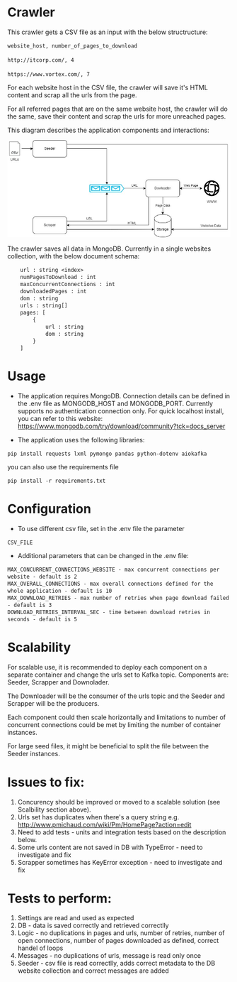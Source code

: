 # Crawler 

This crawler gets a CSV file as an input with the below structructure:

```
website_host, number_of_pages_to_download

http://itcorp.com/, 4

https://www.vortex.com/, 7
```

For each website host in the CSV file, the crawler will save it's HTML content and scrap all the urls from the page.

For all referred pages that are on the same website host, the crawler will do the same, save their content and scrap the urls for more unreached pages.

This diagram describes the application components and interactions:

![ScreenShot](CrawlerDesign.jpg)

The crawler saves all data in MongoDB. Currently in a single websites collection, with the below document schema:
```
    url : string <index>
    numPagesToDownload : int   
    maxConcurrentConnections : int
    downloadedPages : int
    dom : string
    urls : string[]
    pages: [
        {
            url : string
            dom : string
        }
    ]
```
# Usage

- The application requires MongoDB. Connection details can be defined in the .env file as MONGODB_HOST and MONGODB_PORT. Currently supports no authentication connection only.
For quick localhost install, you can refer to this website: 
https://www.mongodb.com/try/download/community?tck=docs_server

- The application uses the following libraries:
```
pip install requests lxml pymongo pandas python-dotenv aiokafka
```
you can also use the requirements file
```
pip install -r requirements.txt
```

# Configuration

- To use different csv file, set in the .env file the parameter
``` 
CSV_FILE 
```

- Additional parameters that can be changed in the .env file:
```
MAX_CONCURRENT_CONNECTIONS_WEBSITE - max concurrent connections per website - default is 2
MAX_OVERALL_CONNECTIONS - max overall connections defined for the whole application - default is 10
MAX_DOWNLOAD_RETRIES - max number of retries when page download failed - default is 3
DOWNLOAD_RETRIES_INTERVAL_SEC - time between download retries in seconds - default is 5
```

# Scalability

For scalable use, it is recommended to deploy each component on a separate container and change the urls set to Kafka topic. Components are: Seeder, Scrapper and Downolader.

The Downloader will be the consumer of the urls topic and the Seeder and Scrapper will be the producers.

Each component could then scale horizontally and limitations to number of concurrent connections could be met by limiting the number of container instances.

For large seed files, it might be beneficial to split the file between the Seeder instances.

# Issues to fix:

1. Concurency should be improved or moved to a scalable solution (see Scalbility section above).
2. Urls set has duplicates when there's a query string e.g. http://www.pmichaud.com/wiki/Pm/HomePage?action=edit
3. Need to add tests - units and integration tests based on the description below.
4. Some urls content are not saved in DB with TypeError - need to investigate and fix
5. Scrapper sometimes has KeyError exception - need to investigate and fix

# Tests to perform:

1. Settings are read and used as expected
2. DB - data is saved correctly and retrieved correctlly
3. Logic - no duplications in pages and urls, number of retries, number of open connections,
    number of pages downloaded as defined, correct handel of loops
4. Messages - no duplications of urls, message is read only once
5. Seeder - csv file is read correctlly, adds correct metadata to the DB website collection and
    correct messages are added
